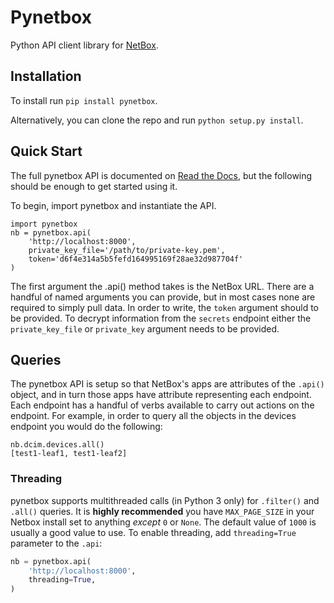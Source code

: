 # Pynetbox
Python API client library for [NetBox](https://github.com/netbox-community/netbox).


## Installation

To install run `pip install pynetbox`.

Alternatively, you can clone the repo and run `python setup.py install`.


## Quick Start

The full pynetbox API is documented on [Read the Docs](http://pynetbox.readthedocs.io/en/latest/), but the following should be enough to get started using it.

To begin, import pynetbox and instantiate the API.

```
import pynetbox
nb = pynetbox.api(
    'http://localhost:8000',
    private_key_file='/path/to/private-key.pem',
    token='d6f4e314a5b5fefd164995169f28ae32d987704f'
)
```

The first argument the .api() method takes is the NetBox URL. There are a handful of named arguments you can provide, but in most cases none are required to simply pull data. In order to write, the `token` argument should to be provided. To decrypt information from the `secrets` endpoint either the `private_key_file` or `private_key` argument needs to be provided.


## Queries

The pynetbox API is setup so that NetBox's apps are attributes of the `.api()` object, and in turn those apps have attribute representing each endpoint. Each endpoint has a handful of verbs available to carry out actions on the endpoint. For example, in order to query all the objects in the devices endpoint you would do the following:

```
nb.dcim.devices.all()
[test1-leaf1, test1-leaf2]
```

### Threading

pynetbox supports multithreaded calls (in Python 3 only) for `.filter()` and `.all()` queries. It is **highly recommended** you have `MAX_PAGE_SIZE` in your Netbox install set to anything *except* `0` or `None`. The default value of `1000` is usually a good value to use. To enable threading, add `threading=True` parameter to the `.api`:

```python
nb = pynetbox.api(
    'http://localhost:8000',
    threading=True,
)
```

